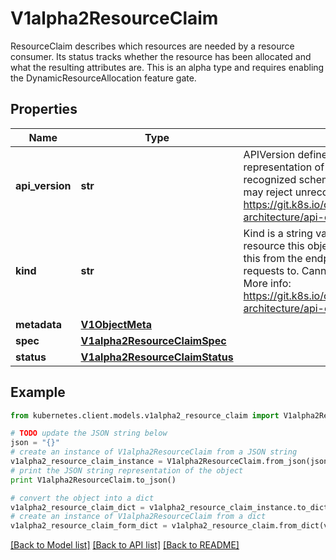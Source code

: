 # V1alpha2ResourceClaim

ResourceClaim describes which resources are needed by a resource consumer. Its status tracks whether the resource has been allocated and what the resulting attributes are.  This is an alpha type and requires enabling the DynamicResourceAllocation feature gate.

## Properties

Name | Type | Description | Notes
------------ | ------------- | ------------- | -------------
**api_version** | **str** | APIVersion defines the versioned schema of this representation of an object. Servers should convert recognized schemas to the latest internal value, and may reject unrecognized values. More info: https://git.k8s.io/community/contributors/devel/sig-architecture/api-conventions.md#resources | [optional] 
**kind** | **str** | Kind is a string value representing the REST resource this object represents. Servers may infer this from the endpoint the kubernetes.client submits requests to. Cannot be updated. In CamelCase. More info: https://git.k8s.io/community/contributors/devel/sig-architecture/api-conventions.md#types-kinds | [optional] 
**metadata** | [**V1ObjectMeta**](V1ObjectMeta.md) |  | [optional] 
**spec** | [**V1alpha2ResourceClaimSpec**](V1alpha2ResourceClaimSpec.md) |  | 
**status** | [**V1alpha2ResourceClaimStatus**](V1alpha2ResourceClaimStatus.md) |  | [optional] 

## Example

```python
from kubernetes.client.models.v1alpha2_resource_claim import V1alpha2ResourceClaim

# TODO update the JSON string below
json = "{}"
# create an instance of V1alpha2ResourceClaim from a JSON string
v1alpha2_resource_claim_instance = V1alpha2ResourceClaim.from_json(json)
# print the JSON string representation of the object
print V1alpha2ResourceClaim.to_json()

# convert the object into a dict
v1alpha2_resource_claim_dict = v1alpha2_resource_claim_instance.to_dict()
# create an instance of V1alpha2ResourceClaim from a dict
v1alpha2_resource_claim_form_dict = v1alpha2_resource_claim.from_dict(v1alpha2_resource_claim_dict)
```
[[Back to Model list]](../README.md#documentation-for-models) [[Back to API list]](../README.md#documentation-for-api-endpoints) [[Back to README]](../README.md)


